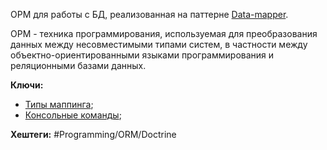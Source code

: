 ОРМ для работы с БД, реализованная на паттерне [Data-mapper](Data-mapper).

ОРМ - техника программирования, используемая для преобразования данных между несовместимыми типами систем, в частности между объектно-ориентированными языками программирования и реляционными базами данных.



**Ключи:**
- [Типы маппинга](Mapping-types.md);
- [Консольные команды](Doctrine-console.md);

**Хештеги:** #Programming/ORM/Doctrine

